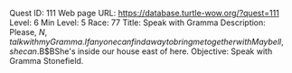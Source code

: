 Quest ID: 111
Web page URL: https://database.turtle-wow.org/?quest=111
Level: 6
Min Level: 5
Race: 77
Title: Speak with Gramma
Description: Please, $N, talk with my Gramma.If anyone can find a way to bring me together with Maybell, she can.$B$BShe's inside our house east of here.
Objective: Speak with Gramma Stonefield.
